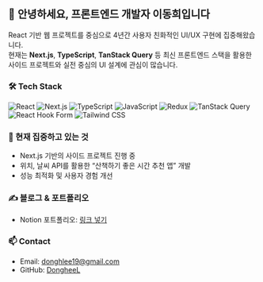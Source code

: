 ## 👋 안녕하세요, 프론트엔드 개발자 이동희입니다

React 기반 웹 프로젝트를 중심으로 4년간 사용자 친화적인 UI/UX 구현에 집중해왔습니다.  
현재는 **Next.js**, **TypeScript**, **TanStack Query** 등 최신 프론트엔드 스택을 활용한  
사이드 프로젝트와 실전 중심의 UI 설계에 관심이 많습니다.

### 🛠️ Tech Stack

![React](https://img.shields.io/badge/React-20232A?style=flat&logo=react)
![Next.js](https://img.shields.io/badge/Next.js-000000?style=flat&logo=next.js)
![TypeScript](https://img.shields.io/badge/TypeScript-3178C6?style=flat&logo=typescript)
![JavaScript](https://img.shields.io/badge/JavaScript-F7DF1E?style=flat&logo=javascript&logoColor=black)
![Redux](https://img.shields.io/badge/Redux-764ABC?style=flat&logo=redux&logoColor=white)
![TanStack Query](https://img.shields.io/badge/TanStack%20Query-FF4154?style=flat&logo=react-query&logoColor=white)
![React Hook Form](https://img.shields.io/badge/React%20Hook%20Form-EC5990?style=flat&logo=reacthookform&logoColor=white)
![Tailwind CSS](https://img.shields.io/badge/TailwindCSS-06B6D4?style=flat&logo=tailwindcss)

### 🌱 현재 집중하고 있는 것
- Next.js 기반의 사이드 프로젝트 진행 중  
- 위치, 날씨 API를 활용한 “산책하기 좋은 시간 추천 앱” 개발  
- 성능 최적화 및 사용자 경험 개선

### ✍️ 블로그 & 포트폴리오
- Notion 포트폴리오: [링크 넣기](https://www.notion.so/4-1f1573ff76478033a67df9b8ca1fdbb6)

### 📫 Contact
- Email: donghlee19@gmail.com  
- GitHub: [DongheeL](https://github.com/DongheeL)
